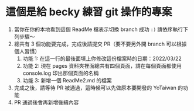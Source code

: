 # 這個是給 becky 練習 git 操作的專案

1. 當你在你的本地看到這個 ReadMe 檔表示切換 branch 成功 `:)` 請依序執行下列步驟～
2. 總共有 3 個功能要完成，完成後請提交 PR（要不要另外開 branch 可以根據個人習慣）
   1. 功能 1: 在這一行的最後面填上你修改這份檔案時的日期：2022/03/22
   2. 功能 2: 現在 pages 資料夾裡面總共有四個頁面，請在每個頁面都使用 console.log 印出那個頁面的名稱
   3. 功能 3: 新增一個 ReadMe2.md 的檔案
3. 完成之後，請等待 PR 被通過，這時候可以先做原本要開發的 YoTaiwan 的功能
4. PR 通過後會再新增後續內容
